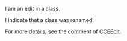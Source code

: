 I am an edit in a class.

I indicate that a class was renamed.

For more details, see the comment of CCEEdit.